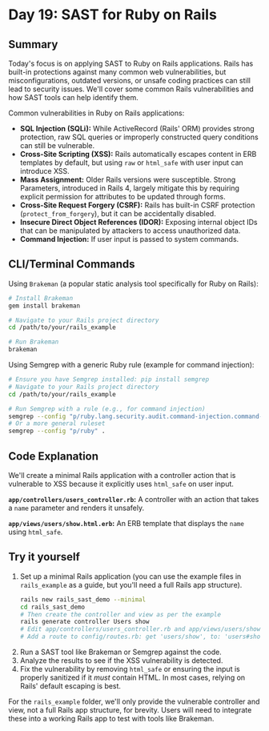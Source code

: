 # Day 19: SAST for Ruby on Rails

## Summary

Today's focus is on applying SAST to Ruby on Rails applications. Rails has built-in protections against many common web vulnerabilities, but misconfigurations, outdated versions, or unsafe coding practices can still lead to security issues. We'll cover some common Rails vulnerabilities and how SAST tools can help identify them.

Common vulnerabilities in Ruby on Rails applications:
- **SQL Injection (SQLi):** While ActiveRecord (Rails' ORM) provides strong protection, raw SQL queries or improperly constructed query conditions can still be vulnerable.
- **Cross-Site Scripting (XSS):** Rails automatically escapes content in ERB templates by default, but using `raw` or `html_safe` with user input can introduce XSS.
- **Mass Assignment:** Older Rails versions were susceptible. Strong Parameters, introduced in Rails 4, largely mitigate this by requiring explicit permission for attributes to be updated through forms.
- **Cross-Site Request Forgery (CSRF):** Rails has built-in CSRF protection (`protect_from_forgery`), but it can be accidentally disabled.
- **Insecure Direct Object References (IDOR):** Exposing internal object IDs that can be manipulated by attackers to access unauthorized data.
- **Command Injection:** If user input is passed to system commands.

## CLI/Terminal Commands

Using `Brakeman` (a popular static analysis tool specifically for Ruby on Rails):

```bash
# Install Brakeman
gem install brakeman

# Navigate to your Rails project directory
cd /path/to/your/rails_example

# Run Brakeman
brakeman
```

Using Semgrep with a generic Ruby rule (example for command injection):

```bash
# Ensure you have Semgrep installed: pip install semgrep
# Navigate to your Rails project directory
cd /path/to/your/rails_example

# Run Semgrep with a rule (e.g., for command injection)
semgrep --config "p/ruby.lang.security.audit.command-injection.command-injection-Kernel" .
# Or a more general ruleset
semgrep --config "p/ruby" .
```

## Code Explanation

We'll create a minimal Rails application with a controller action that is vulnerable to XSS because it explicitly uses `html_safe` on user input.

**`app/controllers/users_controller.rb`:**
A controller with an action that takes a `name` parameter and renders it unsafely.

**`app/views/users/show.html.erb`:**
An ERB template that displays the `name` using `html_safe`.

## Try it yourself

1.  Set up a minimal Rails application (you can use the example files in `rails_example` as a guide, but you'll need a full Rails app structure).
    ```bash
    rails new rails_sast_demo --minimal
    cd rails_sast_demo
    # Then create the controller and view as per the example
    rails generate controller Users show
    # Edit app/controllers/users_controller.rb and app/views/users/show.html.erb
    # Add a route to config/routes.rb: get 'users/show', to: 'users#show'
    ```
2.  Run a SAST tool like Brakeman or Semgrep against the code.
3.  Analyze the results to see if the XSS vulnerability is detected.
4.  Fix the vulnerability by removing `html_safe` or ensuring the input is properly sanitized if it *must* contain HTML. In most cases, relying on Rails' default escaping is best.

For the `rails_example` folder, we'll only provide the vulnerable controller and view, not a full Rails app structure, for brevity. Users will need to integrate these into a working Rails app to test with tools like Brakeman.
